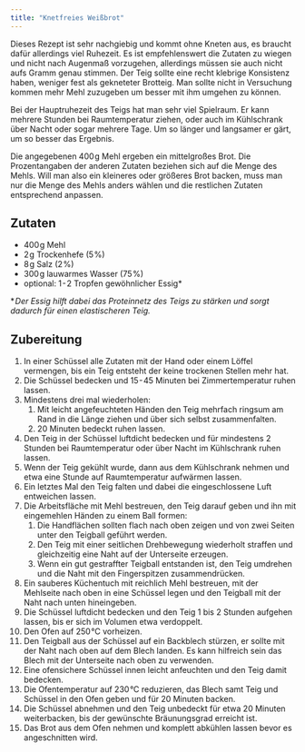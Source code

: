 ```yaml
---
title: "Knetfreies Weißbrot"
---
```

Dieses Rezept ist sehr nachgiebig und kommt ohne Kneten aus, es braucht dafür allerdings viel Ruhezeit. Es ist empfehlenswert die Zutaten  zu wiegen und nicht nach Augenmaß vorzugehen, allerdings müssen sie auch nicht aufs Gramm genau stimmen. Der Teig sollte eine recht klebrige Konsistenz haben, weniger fest als gekneteter Brotteig. Man sollte nicht in Versuchung kommen mehr Mehl zuzugeben um besser mit ihm umgehen zu können.

Bei der Hauptruhezeit des Teigs hat man sehr viel Spielraum. Er kann mehrere Stunden bei Raumtemperatur ziehen, oder auch im Kühlschrank über Nacht oder sogar mehrere Tage. Um so länger und langsamer er gärt, um so besser das Ergebnis.

Die angegebenen 400&hairsp;g Mehl ergeben ein mittelgroßes Brot. Die Prozentangaben der anderen Zutaten beziehen sich auf die Menge des Mehls. Will man also ein kleineres oder größeres Brot backen, muss man nur die Menge des Mehls anders wählen und die restlichen Zutaten entsprechend anpassen.

## Zutaten
- 400&hairsp;g Mehl
- 2&hairsp;g Trockenhefe (5&hairsp;%)
- 8&hairsp;g Salz (2&hairsp;%)
- 300&hairsp;g lauwarmes Wasser (75&hairsp;%)
- optional: 1&hairsp;-&hairsp;2 Tropfen gewöhnlicher Essig*

**&hairsp;Der Essig hilft dabei das Proteinnetz des Teigs zu stärken und sorgt dadurch für einen elastischeren Teig.*

## Zubereitung
1. In einer Schüssel alle Zutaten mit der Hand oder einem Löffel vermengen, bis ein Teig entsteht der keine trockenen Stellen mehr hat.
1. Die Schüssel bedecken und 15&hairsp;-&hairsp;45 Minuten bei Zimmertemperatur ruhen lassen.
1. Mindestens drei mal wiederholen:
    1. Mit leicht angefeuchteten Händen den Teig mehrfach ringsum am Rand in die Länge ziehen und über sich selbst zusammenfalten.
    1. 20 Minuten bedeckt ruhen lassen.
1. Den Teig in der Schüssel luftdicht bedecken und für mindestens 2 Stunden bei Raumtemperatur oder über Nacht im Kühlschrank ruhen lassen.
1. Wenn der Teig gekühlt wurde, dann aus dem Kühlschrank nehmen und etwa eine Stunde auf Raumtemperatur aufwärmen lassen.
1. Ein letztes Mal den Teig falten und dabei die eingeschlossene Luft entweichen lassen.
1. Die Arbeitsfläche mit Mehl bestreuen, den Teig darauf geben und ihn mit eingemehlen Händen zu einem Ball formen:
    1. Die Handflächen sollten flach nach oben zeigen und von zwei Seiten unter den Teigball geführt werden.
    1. Den Teig mit einer seitlichen Drehbewegung wiederholt straffen und gleichzeitig eine Naht auf der Unterseite erzeugen.
    1. Wenn ein gut gestraffter Teigball entstanden ist, den Teig umdrehen und die Naht mit den Fingerspitzen zusammendrücken.
1. Ein sauberes Küchentuch mit reichlich Mehl bestreuen, mit der Mehlseite nach oben in eine Schüssel legen und den Teigball mit der Naht nach unten hineingeben.
1. Die Schüssel luftdicht bedecken und den Teig 1 bis 2 Stunden aufgehen lassen, bis er sich im Volumen etwa verdoppelt.
1. Den Ofen auf 250&hairsp;°C vorheizen.
1. Den Teigball aus der Schüssel auf ein Backblech stürzen, er sollte mit der Naht nach oben auf dem Blech landen. Es kann hilfreich sein das Blech mit der Unterseite nach oben zu verwenden.
1. Eine ofensichere Schüssel innen leicht anfeuchten und den Teig damit bedecken.
1. Die Ofentemperatur auf 230&hairsp;°C reduzieren, das Blech samt Teig und Schüssel in den Ofen geben und für 20 Minuten backen.
1. Die Schüssel abnehmen und den Teig unbedeckt für etwa 20 Minuten weiterbacken, bis der gewünschte Bräunungsgrad erreicht ist.
1. Das Brot aus dem Ofen nehmen und komplett abkühlen lassen bevor es angeschnitten wird.
